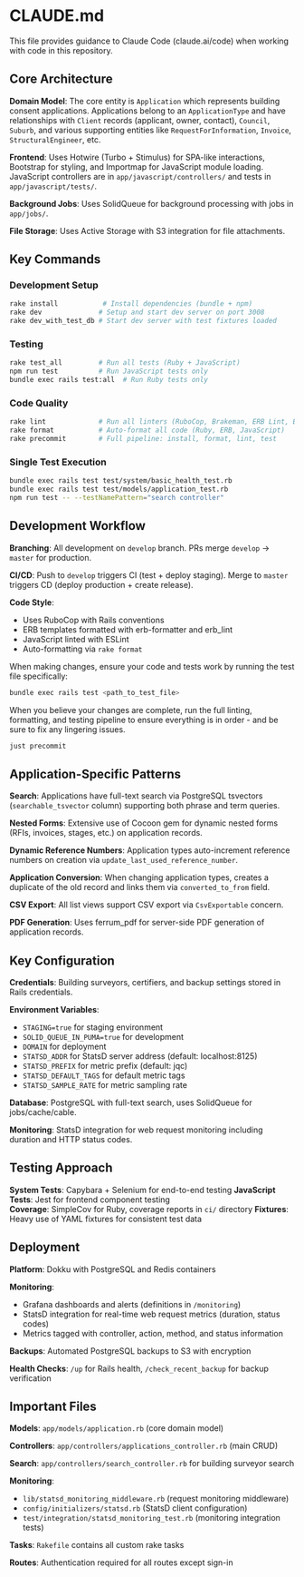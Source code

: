 # CLAUDE.md

This file provides guidance to Claude Code (claude.ai/code) when working with code in this repository.

## Core Architecture

**Domain Model**: The core entity is `Application` which represents building consent applications. Applications belong to an `ApplicationType` and have relationships with `Client` records (applicant, owner, contact), `Council`, `Suburb`, and various supporting entities like `RequestForInformation`, `Invoice`, `StructuralEngineer`, etc.

**Frontend**: Uses Hotwire (Turbo + Stimulus) for SPA-like interactions, Bootstrap for styling, and Importmap for JavaScript module loading. JavaScript controllers are in `app/javascript/controllers/` and tests in `app/javascript/tests/`.

**Background Jobs**: Uses SolidQueue for background processing with jobs in `app/jobs/`.

**File Storage**: Uses Active Storage with S3 integration for file attachments.

## Key Commands

### Development Setup

```bash
rake install           # Install dependencies (bundle + npm)
rake dev              # Setup and start dev server on port 3008
rake dev_with_test_db # Start dev server with test fixtures loaded
```

### Testing

```bash
rake test_all         # Run all tests (Ruby + JavaScript)
npm run test          # Run JavaScript tests only
bundle exec rails test:all  # Run Ruby tests only
```

### Code Quality

```bash
rake lint             # Run all linters (RuboCop, Brakeman, ERB Lint, ESLint)
rake format           # Auto-format all code (Ruby, ERB, JavaScript)
rake precommit        # Full pipeline: install, format, lint, test
```

### Single Test Execution

```bash
bundle exec rails test test/system/basic_health_test.rb
bundle exec rails test test/models/application_test.rb
npm run test -- --testNamePattern="search controller"
```

## Development Workflow

**Branching**: All development on `develop` branch. PRs merge `develop` → `master` for production.

**CI/CD**: Push to `develop` triggers CI (test + deploy staging). Merge to `master` triggers CD (deploy production + create release).

**Code Style**:

- Uses RuboCop with Rails conventions
- ERB templates formatted with erb-formatter and erb_lint
- JavaScript linted with ESLint
- Auto-formatting via `rake format`

When making changes, ensure your code and tests work by running the test file specifically:

```bash
bundle exec rails test <path_to_test_file>
```

When you believe your changes are complete, run the full linting, formatting, and testing pipeline to ensure everything is in order - and be sure to fix any lingering issues.

```bash
just precommit
```

## Application-Specific Patterns

**Search**: Applications have full-text search via PostgreSQL tsvectors (`searchable_tsvector` column) supporting both phrase and term queries.

**Nested Forms**: Extensive use of Cocoon gem for dynamic nested forms (RFIs, invoices, stages, etc.) on application records.

**Dynamic Reference Numbers**: Application types auto-increment reference numbers on creation via `update_last_used_reference_number`.

**Application Conversion**: When changing application types, creates a duplicate of the old record and links them via `converted_to_from` field.

**CSV Export**: All list views support CSV export via `CsvExportable` concern.

**PDF Generation**: Uses ferrum_pdf for server-side PDF generation of application records.

## Key Configuration

**Credentials**: Building surveyors, certifiers, and backup settings stored in Rails credentials.

**Environment Variables**:

- `STAGING=true` for staging environment
- `SOLID_QUEUE_IN_PUMA=true` for development
- `DOMAIN` for deployment
- `STATSD_ADDR` for StatsD server address (default: localhost:8125)
- `STATSD_PREFIX` for metric prefix (default: jqc)
- `STATSD_DEFAULT_TAGS` for default metric tags
- `STATSD_SAMPLE_RATE` for metric sampling rate

**Database**: PostgreSQL with full-text search, uses SolidQueue for jobs/cache/cable.

**Monitoring**: StatsD integration for web request monitoring including duration and HTTP status codes.

## Testing Approach

**System Tests**: Capybara + Selenium for end-to-end testing **JavaScript Tests**: Jest for frontend component testing  
**Coverage**: SimpleCov for Ruby, coverage reports in `ci/` directory **Fixtures**: Heavy use of YAML fixtures for consistent test data

## Deployment

**Platform**: Dokku with PostgreSQL and Redis containers

**Monitoring**:

- Grafana dashboards and alerts (definitions in `/monitoring`)
- StatsD integration for real-time web request metrics (duration, status codes)
- Metrics tagged with controller, action, method, and status information

**Backups**: Automated PostgreSQL backups to S3 with encryption

**Health Checks**: `/up` for Rails health, `/check_recent_backup` for backup verification

## Important Files

**Models**: `app/models/application.rb` (core domain model)

**Controllers**: `app/controllers/applications_controller.rb` (main CRUD)

**Search**: `app/controllers/search_controller.rb` for building surveyor search

**Monitoring**:

- `lib/statsd_monitoring_middleware.rb` (request monitoring middleware)
- `config/initializers/statsd.rb` (StatsD client configuration)
- `test/integration/statsd_monitoring_test.rb` (monitoring integration tests)

**Tasks**: `Rakefile` contains all custom rake tasks

**Routes**: Authentication required for all routes except sign-in
